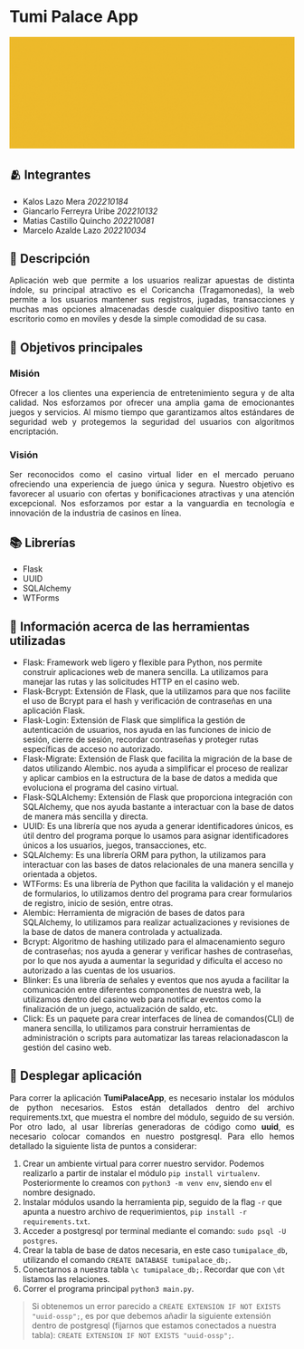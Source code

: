 # Tumi Palace App

<img src="./src/tumipalace.gif">


## 🫂 Integrantes
- Kalos Lazo Mera *202210184*
- Giancarlo Ferreyra Uribe *202210132*
- Matias Castillo Quincho *202210081*
- Marcelo Azalde Lazo *202210034*


## 📝 Descripción
<p align="justify">
Aplicación web que permite a los usuarios realizar apuestas de distinta índole, su principal atractivo es el Coricancha (Tragamonedas), la web permite a los usuarios mantener sus registros, jugadas, transacciones y muchas mas opciones almacenadas desde cualquier dispositivo tanto en escritorio como en moviles y desde la simple comodidad de su casa.
</p>


## 📌 Objetivos principales
### Misión
<p align="justify">
    Ofrecer a los clientes una experiencia de entretenimiento segura y de alta calidad. Nos esforzamos por ofrecer una amplia gama de emocionantes juegos y servicios. Al mismo tiempo que garantizamos altos estándares de seguridad web y protegemos la seguridad del usuarios con algoritmos encriptación.
</p>

### Visión
<p align="justify">
    Ser reconocidos como el casino virtual lider en el mercado peruano ofreciendo una experiencia de juego única y segura. Nuestro objetivo es favorecer al usuario con ofertas y bonificaciones atractivas y una atención excepcional. Nos esforzamos por estar a la vanguardia en tecnología e innovación de la industria de casinos en línea.
</p>


## 📚 Librerías
- Flask
- UUID
- SQLAlchemy
- WTForms

## 📄 Información acerca de las herramientas utilizadas
- Flask: Framework web ligero y flexible para Python, nos permite construir aplicaciones web de manera sencilla. La utilizamos para manejar las rutas y las solicitudes HTTP en el casino web.
- Flask-Bcrypt: Extensión de Flask, que la utilizamos para que nos facilite el uso de Bcrypt para el hash y verificación de contraseñas en una aplicación Flask.
- Flask-Login: Extensión de Flask que simplifica la gestión de autenticación de usuarios, nos ayuda en las funciones de inicio de sesión, cierre de sesión, recordar contraseñas y proteger rutas específicas de acceso no autorizado.
- Flask-Migrate: Extensión de Flask que facilita la migración de la base de datos utilizando Alembic. nos ayuda a simplificar el proceso de realizar y aplicar cambios en la estructura de la base de datos a medida que evoluciona el programa del casino virtual.
- Flask-SQLAlchemy: Extensión de Flask que proporciona integración con SQLAlchemy, que nos ayuda bastante a interactuar con la base de datos de manera más sencilla y directa.
- UUID: Es una librería que nos ayuda a generar identificadores únicos, es útil dentro del programa porque lo usamos para asignar identificadores únicos a los usuarios, juegos, transacciones, etc.
- SQLAlchemy: Es una librería ORM para python, la utilizamos para interactuar con las bases de datos relacionales de una manera sencilla y orientada a objetos.
- WTForms: Es una librería de Python que facilita la validación y el manejo de formularios, lo utilizamos dentro del programa para crear formularios de registro, inicio de sesión, entre otras.
- Alembic: Herramienta de migración de bases de datos para SQLAlchemy, lo utilizamos para realizar actualizaciones y revisiones de la base de datos de manera controlada y actualizada.
- Bcrypt: Algoritmo de hashing utilizado para el almacenamiento seguro de contraseñas; nos ayuda a generar y verificar hashes de contraseñas, por lo que nos ayuda a aumentar la seguridad y dificulta el acceso no autorizado a las cuentas de los usuarios.
- Blinker: Es una librería de señales y eventos que nos ayuda a facilitar la comunicación entre diferentes componentes de nuestra web, la utilizamos dentro del casino web para notificar eventos como la finalización de un juego, actualización de saldo, etc.
- Click: Es un paquete para crear interfaces de línea de comandos(CLI) de manera sencilla, lo utilizamos para construir herramientas de administración o scripts para automatizar las tareas relacionadascon la gestión del casino web.

## 🚀 Desplegar aplicación
<p align="justify">
    Para correr la aplicación <strong>TumiPalaceApp</strong>, es necesario instalar los módulos de python necesarios. Estos están detallados dentro del archivo requirements.txt, que muestra el nombre del módulo, seguido de su versión. Por otro lado, al usar librerías generadoras de código como <strong>uuid</strong>, es necesario colocar comandos en nuestro postgresql. Para ello hemos detallado la siguiente lista de puntos a considerar:
</p>

1. Crear un ambiente virtual para correr nuestro servidor. Podemos realizarlo a partir de instalar el módulo `pip install virtualenv`. Posteriormente lo creamos con `python3 -m venv env`, siendo `env` el nombre designado.
2. Instalar módulos usando la herramienta pip, seguido de la flag `-r` que apunta a nuestro archivo de requerimientos, `pip install -r requirements.txt`.
3. Acceder a postgresql por terminal mediante el comando: `sudo psql -U postgres`.
4. Crear la tabla de base de datos necesaria, en este caso `tumipalace_db`, utilizando el comando `CREATE DATABASE tumipalace_db;`.
5. Conectarnos a nuestra tabla `\c tumipalace_db;`. Recordar que con `\dt` listamos las relaciones.
6. Correr el programa principal `python3 main.py`.

> Si obtenemos un error parecido a `CREATE EXTENSION IF NOT EXISTS "uuid-ossp";`, es por que debemos añadir la siguiente extensión dentro de postgresql (fijarnos que estamos conectados a nuestra tabla): `CREATE EXTENSION IF NOT EXISTS "uuid-ossp";`.
